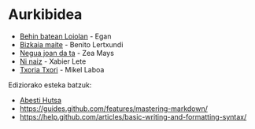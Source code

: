 # Aurkibidea

* [Behin batean Loiolan](B/BehinBateanLoiolan.md) - Egan
* [Bizkaia maite](B/BizkaiaMaite.md) - Benito Lertxundi
* [Negua joan da ta](N/NeguaJoanDaTa.md) - Zea Mays
* [Ni naiz](N/NiNaiz.md) - Xabier Lete
* [Txoria Txori](T/TxoriaTxori.md) - Mikel Laboa




Ediziorako esteka batzuk:
* [Abesti Hutsa](0/xxx.md)
* https://guides.github.com/features/mastering-markdown/
* https://help.github.com/articles/basic-writing-and-formatting-syntax/
